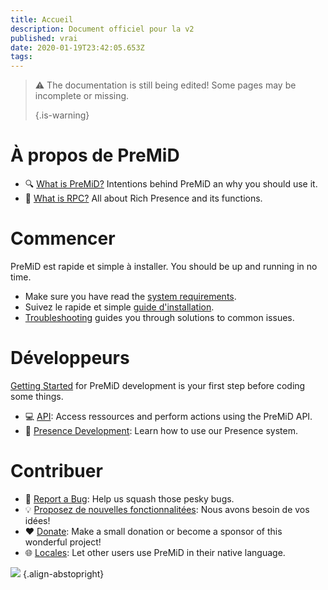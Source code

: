 ```yaml
---
title: Accueil
description: Document officiel pour la v2
published: vrai
date: 2020-01-19T23:42:05.653Z
tags:
---
```


> :warning: The documentation is still being edited! Some pages may be incomplete or missing. 
> 
> {.is-warning}

# À propos de PreMiD
- :mag: [What is PreMiD?](/about) Intentions behind PreMiD an why you should use it.
- :link: [What is RPC?](https://discordapp.com/rich-presence) All about Rich Presence and its functions.

# Commencer

PreMiD est rapide et simple à installer. You should be up and running in no time.

- Make sure you have read the [system requirements](/install/requirements).
- Suivez le rapide et simple [guide d'installation](/install).
- [Troubleshooting](/troubleshooting) guides you through solutions to common issues.

# Développeurs

[Getting Started](/dev) for PreMiD development is your first step before coding some things.

- :computer: [API](/dev/api): Access ressources and perform actions using the PreMiD API.
- :wrench: [Presence Development](/dev/presence): Learn how to use our Presence system.

# Contribuer
- :bug: [Report a Bug](https://github.com/PreMiD): Help us squash those pesky bugs.
- :bulb: [Proposez de nouvelles fonctionnalitées](https://discord.gg/premid): Nous avons besoin de vos idées!
- :heart: [Donate](https://www.patreon.com/Timeraa): Make a small donation or become a sponsor of this wonderful project!
- :globe_with_meridians: [Locales](https://translate.premid.app): Let other users use PreMiD in their native language.

![](https://beta.premid.app/img/logo.2b414dc2.gif) {.align-abstopright}